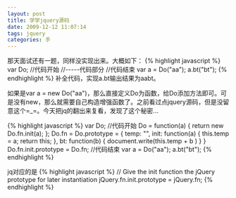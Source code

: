 ```yaml
---
layout: post
title: 学学jquery源码
date: 2009-12-12 11:07:14
tags: jquery
categories: 手
---
```

那天面试还有一题，同样没实现出来。大概如下：
{% highlight javascript %}
var Do;
//代码开始
//-----代码部分
//代码结束
var a = Do("aa");
a.bt("bt");
{% endhighlight %}
补全代码，实现a.bt输出结果为aabt。

如果是var a = new Do("aa")，那么直接定义Do为函数，给Do添加方法即可。可是没有new，那么就需要自己构造增强函数了。之前看过点jquery源码，但是没留意这个=_=。今天把jq的翻出来复看，发现了这个秘密...

{% highlight javascript %}
var Do;
//代码开始
Do = function(a) {
     return new Do.fn.init(a);
};
Do.fn = Do.prototype = {
     temp: "",
     init: function(a) {
            this.temp = a;
            return this;
     },
     bt: function(b) { document.write(this.temp + b ) }
}
Do.fn.init.prototype = Do.fn;
//代码结束
var a = Do("aa");
a.bt("bt");
{% endhighlight %}

jq对应的是
{% highlight javascript %}
// Give the init function the jQuery prototype for later instantiation
jQuery.fn.init.prototype = jQuery.fn;
{% endhighlight %}
